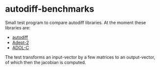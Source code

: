 # autodiff-benchmarks

Small test program to compare autodiff libraries. At the moment these libraries are:

* [autodiff](https://github.com/autodiff/autodiff/)
* [Adept-2](https://github.com/rjhogan/Adept-2)
* [ADOL-C](https://github.com/coin-or/ADOL-C)

The test transforms an input-vector by a few matrices to an output-vector, of which then the jacobian is computed.
